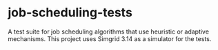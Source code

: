 # job-scheduling-tests
A test suite for job scheduling algorithms that use heuristic or adaptive mechanisms. This project uses Simgrid 3.14 as a simulator for the tests.
